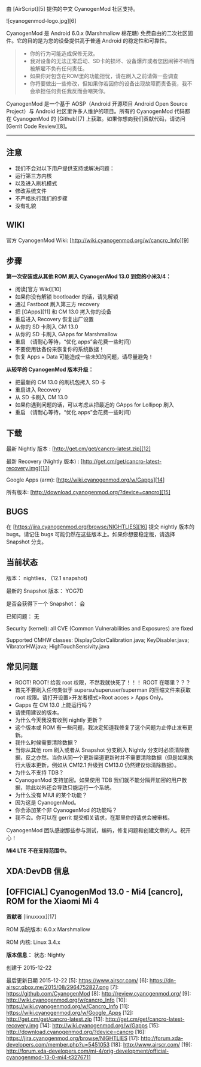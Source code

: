 由 [AirScript][5] 提供的中文 CyanogenMod 社区支持。

![cyanogenmod-logo.jpg][6]

CyanogenMod 是 Android 6.0.x (Marshmallow 棉花糖) 免费自由的二次社区固件。它的目的是为您的设备提供高于普通 Android 的稳定性和可靠性。

> * 你的行为可能造成保修无效。
> * 我对设备的无法正常启动、SD卡的损坏、设备爆炸或者您因闹钟不响而被解雇不负有任何责任。
> * 如果你对包含在ROM里的功能担忧，请在刷入之前请做一些调查
> * 你将要做出一些修改，但如果你若因你的设备出现故障而责备我，我不会承担任何责任我反而会嘲笑你。

CyanogenMod 是一个基于 AOSP（Android 开源项目 Android Open Source Project）与 Android 社区里许多人维护的项目。所有的 CyanogenMod 代码都在 CyanogenMod 的 [Github][7] 上获取。如果你想向我们贡献代码，请访问 [Gerrit Code Review][8]。


----------


注意
---
 - 我们不会对以下用户提供支持或解决问题：
 - 运行第三方内核
 - 以及进入刷机模式
 - 修改系统文件
 - 不严格执行我们的步骤
 - 没有礼貌

WIKI
----

官方 CyanogenMod Wiki: [http://wiki.cyanogenmod.org/w/cancro_Info][9]

步骤
--

**第一次安装或从其他 ROM 刷入 CyanogenMod 13.0 到您的小米3/4：**

 - 阅读[官方 Wiki][10]
 - 如果你没有解锁 bootloader 的话，请先解锁
 - 通过 Fastboot 刷入第三方 recovery
 - 把 [GApps][11] 和 CM 13.0 拷入你的设备
 - 重启进入 Recovery 恢复出厂设置
 - 从你的 SD 卡刷入 CM 13.0
 - 从你的 SD 卡刷入 GApps for Marshmallow
 - 重启 （请耐心等待，“优化 apps”会花费一些时间）
 - 不要使用钛备份来恢复你的系统数据！
 - 恢复 Apps + Data 可能造成一些未知的问题，请尽量避免！

**从较早的 CyanogenMod 版本升级：**
 - 把最新的 CM 13.0 的刷机包拷入 SD 卡
 - 重启进入 Recovery
 - 从 SD 卡刷入 CM 13.0
 - 如果你遇到问题的话，可以考虑从把最近的 GApps for Lollipop 刷入
 - 重启 （请耐心等待，“优化 apps”会花费一些时间）

下载
---

最新 Nightly 版本 : [http://get.cm/get/cancro-latest.zip][12]

最新 Recovery (Nightly 版本) : [http://get.cm/get/cancro-latest-recovery.img][13]

Google Apps (arm): [http://wiki.cyanogenmod.org/w/Gapps][14]

所有版本: [http://download.cyanogenmod.org/?device=cancro][15]

BUGS
----

在 [https://jira.cyanogenmod.org/browse/NIGHTLIES][16] 提交 nightly 版本的 bugs。请记住 bugs 可能仍然在这些版本上。如果你想要稳定版，请选择 Snapshot 分支。

当前状态
-----

版本： nightlies， (12.1 snapshot)

最新的 Snapshot 版本： YOG7D

是否会获得下一个 Snapshot： 会

已知问题： 无

Security (kernel): all CVE (Common Vulnerabilities and Exposures) are fixed

Supported CMHW classes: DisplayColorCalibration.java; KeyDisabler.java; VibratorHW.java; HighTouchSensivity.java

常见问题
----

 - ROOT! ROOT! 给我 root 权限，不然我就快死了！！！ ROOT 在哪里？？？
 - 首先不要刷入任何类似于 supersu/superuser/superman 的压缩文件来获取 root 权限。请打开设置>开发者模式>Root  acces > Apps Only。
 - Gapps 在 CM 13.0 上能运行吗？
 - 请使用建议的版本。
 - 为什么今天我没有收到 nightly 更新？
 - 这个版本或 ROM 有一些问题，我决定知道我修复了这个问题为止停止发布更新。
 - 我什么时候需要清除数据？
 - 当你从其他 rom 刷入或者从 Snapshot 分支刷入 Nightly 分支时必须清除数据，反之亦然。当你从同一个更新渠道更新时并不需要清除数据（但是如果执行大版本更新，例如从 CM12.1 升级到 CM13.0 仍然建议你清除数据）。
 - 为什么不支持 TDB？
 - CyanogenMod 支持加密。如果使用 TDB 我们就不能分隔开加密的用户数据，除此以外还会导致只能运行一个系统。
 - 为什么没有 MIUI 的某个功能？
 - 因为这是 CyanogenMod。
 - 你会添加某个非 CyanogenMod 的功能吗？
 - 我不会。你可以在 gerrit 提交相关请求，在那里你的请求会被审核。

CyanogenMod 团队感谢那些参与测试，编码，修复问题和创建文章的人。祝开心！

**Mi4 LTE 不在支持范围中。**

XDA:DevDB 信息
---------------------

[OFFICIAL] CyanogenMod 13.0 - Mi4 [cancro], ROM for the Xiaomi Mi 4
-------------------------------------------------------------------

**贡献者**
[linuxxxx][17]

ROM 系统版本: 6.0.x Marshmallow

ROM 内核: Linux 3.4.x

**版本信息：**
状态: Nightly

创建于 2015-12-22

最后更新日期 2015-12-22
  [5]: https://www.airscr.com/
  [6]: https://dn-airscr.qbox.me/2015/08/2964752827.png
  [7]: https://github.com/CyanogenMod
  [8]: http://review.cyanogenmod.org/
  [9]: http://wiki.cyanogenmod.org/w/cancro_Info
  [10]: https://wiki.cyanogenmod.org/w/Cancro_Info
  [11]: https://wiki.cyanogenmod.org/w/Google_Apps
  [12]: http://get.cm/get/cancro-latest.zip
  [13]: http://get.cm/get/cancro-latest-recovery.img
  [14]: http://wiki.cyanogenmod.org/w/Gapps
  [15]: http://download.cyanogenmod.org/?device=cancro
  [16]: https://jira.cyanogenmod.org/browse/NIGHTLIES
  [17]: http://forum.xda-developers.com/member.php?u=5451053
  [18]: http://www.airscr.com/
  [19]: http://forum.xda-developers.com/mi-4/orig-development/official-cyanogenmod-13-0-mi4-t3276711
